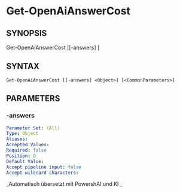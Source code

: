 ﻿---
external help file: powershai-help.xml
schema: 2.0.0
powershai: true
---

# Get-OpenAiAnswerCost

## SYNOPSIS <!--!= @#Synop !-->

Get-OpenAiAnswerCost [[-answers] <Object>]


## SYNTAX <!--!= @#Syntax !-->

```
Get-OpenAiAnswerCost [[-answers] <Object>] [<CommonParameters>]
```

## PARAMETERS <!--!= @#Params !-->

### -answers

```yml
Parameter Set: (All)
Type: Object
Aliases: 
Accepted Values: 
Required: false
Position: 0
Default Value: 
Accept pipeline input: false
Accept wildcard characters: 
```


<!--PowershaiAiDocBlockStart-->
_Automatisch übersetzt mit PowershAI und KI 
_
<!--PowershaiAiDocBlockEnd-->
